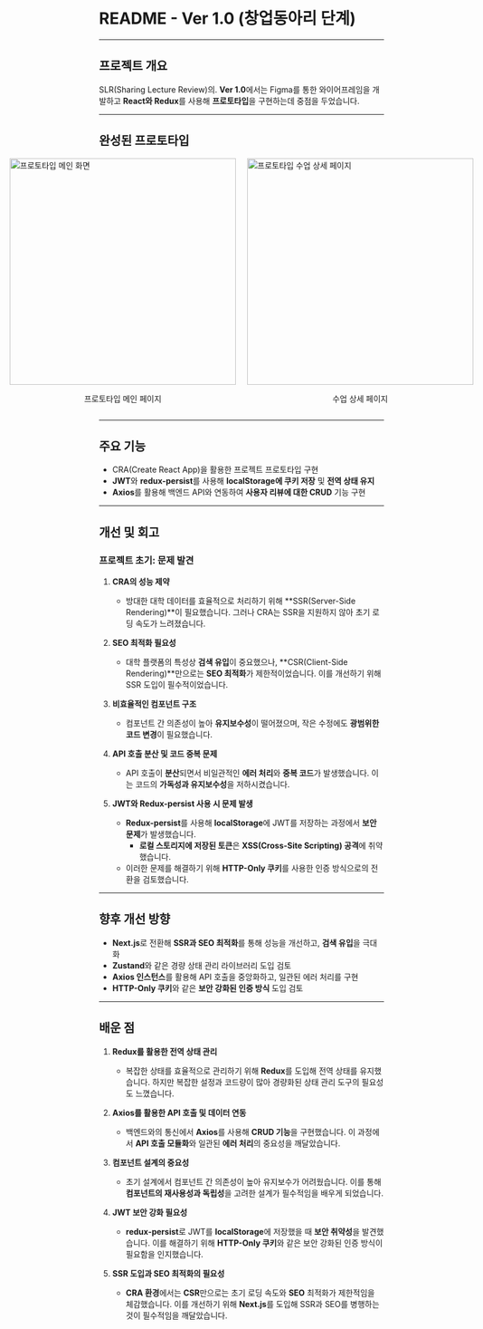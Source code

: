 # **README - Ver 1.0 (창업동아리 단계)**

---

## **프로젝트 개요**  
SLR(Sharing Lecture Review)의. **Ver 1.0**에서는 Figma를 통한 와이어프레임을 개발하고 **React와 Redux**를 사용해 **프로토타입**을 구현하는데 중점을 두었습니다.

---

## **완성된 프로토타입**

<div style="display: flex; justify-content: center; gap: 20px;">
  <div>
    <img src="https://github.com/user-attachments/assets/25ab436f-937b-42b9-afde-d9385071a4b6" alt="프로토타입 메인 화면" width="400"/>
    <p align="center">프로토타입 메인 페이지</p>
  </div>

  <div>
    <img src="https://github.com/user-attachments/assets/abd7c5ad-916d-40ad-861e-ca94974adfb8" alt="프로토타입 수업 상세 페이지" width="400"/>
    <p align="center">수업 상세 페이지</p>
  </div>
</div>


---

## **주요 기능**  
- CRA(Create React App)을 활용한 프로젝트 프로토타입 구현  
- **JWT**와 **redux-persist**를 사용해 **localStorage에 쿠키 저장** 및 **전역 상태 유지**  
- **Axios**를 활용해 백엔드 API와 연동하여 **사용자 리뷰에 대한 CRUD** 기능 구현  

---

## **개선 및 회고**

### **프로젝트 초기: 문제 발견**  

1. **CRA의 성능 제약**  
   - 방대한 대학 데이터를 효율적으로 처리하기 위해 **SSR(Server-Side Rendering)**이 필요했습니다. 그러나 CRA는 SSR을 지원하지 않아 초기 로딩 속도가 느려졌습니다.

2. **SEO 최적화 필요성**  
   - 대학 플랫폼의 특성상 **검색 유입**이 중요했으나, **CSR(Client-Side Rendering)**만으로는 **SEO 최적화**가 제한적이었습니다. 이를 개선하기 위해 SSR 도입이 필수적이었습니다.

3. **비효율적인 컴포넌트 구조**  
   - 컴포넌트 간 의존성이 높아 **유지보수성**이 떨어졌으며, 작은 수정에도 **광범위한 코드 변경**이 필요했습니다.

4. **API 호출 분산 및 코드 중복 문제**  
   - API 호출이 **분산**되면서 비일관적인 **에러 처리**와 **중복 코드**가 발생했습니다. 이는 코드의 **가독성과 유지보수성**을 저하시켰습니다.

5. **JWT와 Redux-persist 사용 시 문제 발생**  
   - **Redux-persist**를 사용해 **localStorage**에 JWT를 저장하는 과정에서 **보안 문제**가 발생했습니다.
     - **로컬 스토리지에 저장된 토큰**은 **XSS(Cross-Site Scripting) 공격**에 취약했습니다.
   - 이러한 문제를 해결하기 위해 **HTTP-Only 쿠키**를 사용한 인증 방식으로의 전환을 검토했습니다.

---

## **향후 개선 방향**  
- **Next.js**로 전환해 **SSR과 SEO 최적화**를 통해 성능을 개선하고, **검색 유입**을 극대화  
- **Zustand**와 같은 경량 상태 관리 라이브러리 도입 검토  
- **Axios 인스턴스**를 활용해 API 호출을 중앙화하고, 일관된 에러 처리를 구현  
- **HTTP-Only 쿠키**와 같은 **보안 강화된 인증 방식** 도입 검토  

---

## **배운 점**  

1. **Redux를 활용한 전역 상태 관리**  
   - 복잡한 상태를 효율적으로 관리하기 위해 **Redux**를 도입해 전역 상태를 유지했습니다. 하지만 복잡한 설정과 코드량이 많아 경량화된 상태 관리 도구의 필요성도 느꼈습니다.

2. **Axios를 활용한 API 호출 및 데이터 연동**  
   - 백엔드와의 통신에서 **Axios**를 사용해 **CRUD 기능**을 구현했습니다. 이 과정에서 **API 호출 모듈화**와 일관된 **에러 처리**의 중요성을 깨달았습니다.

3. **컴포넌트 설계의 중요성**  
   - 초기 설계에서 컴포넌트 간 의존성이 높아 유지보수가 어려웠습니다. 이를 통해 **컴포넌트의 재사용성과 독립성**을 고려한 설계가 필수적임을 배우게 되었습니다.

4. **JWT 보안 강화 필요성**  
   - **redux-persist**로 JWT를 **localStorage**에 저장했을 때 **보안 취약성**을 발견했습니다. 이를 해결하기 위해 **HTTP-Only 쿠키**와 같은 보안 강화된 인증 방식이 필요함을 인지했습니다.

5. **SSR 도입과 SEO 최적화의 필요성**  
   - **CRA 환경**에서는 **CSR**만으로는 초기 로딩 속도와 **SEO** 최적화가 제한적임을 체감했습니다. 이를 개선하기 위해 **Next.js**를 도입해 SSR과 SEO를 병행하는 것이 필수적임을 깨달았습니다.
